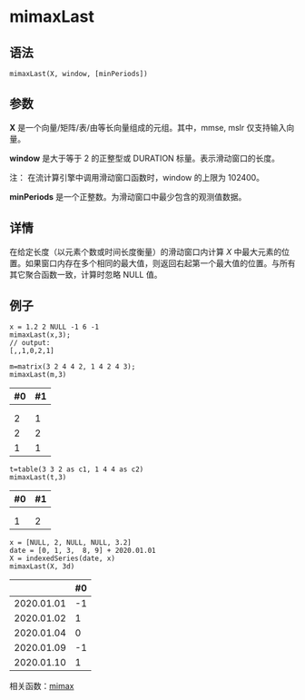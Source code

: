 # mimaxLast

## 语法

`mimaxLast(X, window, [minPeriods])`

## 参数

**X** 是一个向量/矩阵/表/由等长向量组成的元组。其中，mmse, mslr 仅支持输入向量。

**window** 是大于等于 2 的正整型或 DURATION 标量。表示滑动窗口的长度。

注： 在流计算引擎中调用滑动窗口函数时，window 的上限为 102400。

**minPeriods** 是一个正整数。为滑动窗口中最少包含的观测值数据。

## 详情

在给定长度（以元素个数或时间长度衡量）的滑动窗口内计算 *X*
中最大元素的位置。如果窗口内存在多个相同的最大值，则返回右起第一个最大值的位置。与所有其它聚合函数一致，计算时忽略 NULL 值。

## 例子

```
x = 1.2 2 NULL -1 6 -1
mimaxLast(x,3);
// output:
[,,1,0,2,1]

m=matrix(3 2 4 4 2, 1 4 2 4 3);
mimaxLast(m,3)
```

| #0 | #1 |
| --- | --- |
|  |  |
|  |  |
| 2 | 1 |
| 2 | 2 |
| 1 | 1 |

```
t=table(3 3 2 as c1, 1 4 4 as c2)
mimaxLast(t,3)
```

| #0 | #1 |
| --- | --- |
|  |  |
|  |  |
| 1 | 2 |

```
x = [NULL, 2, NULL, NULL, 3.2]
date = [0, 1, 3,  8, 9] + 2020.01.01
X = indexedSeries(date, x)
mimaxLast(X, 3d)
```

|  | #0 |
| --- | --- |
| 2020.01.01 | -1 |
| 2020.01.02 | 1 |
| 2020.01.04 | 0 |
| 2020.01.09 | -1 |
| 2020.01.10 | 1 |

相关函数：[mimax](mimax.md)

